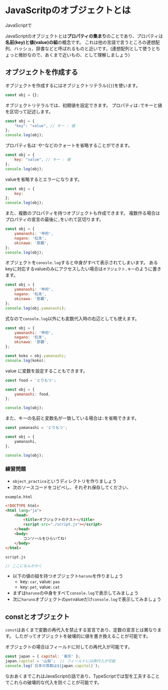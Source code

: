 # JavaScritpのオブジェクトとは

JavaScriptで

JavaScriptのオブジェクトとは**プロパティの集まり**のことであり、プロパティは**名前(key)と値(value)の組**の概念です。
これは他の言語で言うところの連想配列、ハッシュ、辞書などと呼ばれるものと近いです。(連想配列として使うとちょっと微妙なので、あくまで近いもの、として理解しましょう)

## オブジェクトを作成する

オブジェクトを作成するにはオブジェクトリテラル(`{}`)を使います。

```js
const obj = {};
```

オブジェクトリテラルでは、初期値を設定できます。
プロパティは`:`でキーと値を区切って記述します。

<!-- js-console -->
```js
const obj = {
    "key": "value", // キー : 値
};
console.log(obj);
```

プロパティ名は`'`や`"`などのクォートを省略することができます。

<!-- js-console -->
```js
const obj = {
    key: "value", // キー : 値
};
console.log(obj);
```

valueを省略するとエラーになります。

<!-- js-console -->
```js
const obj = {
    key: 
};
console.log(obj);
```

また、複数のプロパティを持つオブジェクトも作成できます。
複数作る場合はプロパティの宣言の最後に`,`をいれて区切ります。

<!-- js-console -->
```js
const obj = {
    yamanashi: '甲府',
    nagano: '松本',
    okinawa: '那覇',
};
console.log(obj);
```

オブジェクトを`conosle.log`すると中身がすべて表示されてしまいます。
あるkeyに対応するvalueのみにアクセスしたい場合は`オブジェクト.キー`のように書きます。

<!-- js-console -->
```js
const obj = {
    yamanashi: '甲府',
    nagano: '松本',
    okinawa: '那覇',
};
console.log(obj.yamanashi);
```

式なので`console.log`以外にも変数代入時の右辺としても使えます。

<!-- js-console -->
```js
const obj = {
    yamanashi: '甲府',
    nagano: '松本',
    okinawa: '那覇',
};

const koko = obj.yamanashi;
console.log(koko);
```

value に変数を設定することもできます。

<!-- js-console -->
```js
const food = 'とりもつ';

const obj = {
    yamanashi: food,
};

console.log(obj);
```

また、キーの名前と変数名が一致している場合は`:`を省略できます。

<!-- js-console -->
```js
const yamanashi = 'とりもつ';

const obj = {
    yamanashi,
};

console.log(obj);
```



### 練習問題


- `object_practice`というディレクトリを作りましょう
- 次のソースコードをコピペし、それぞれ保存してください、

`example.html`

```html
<!DOCTYPE html>
<html lang="ja">
    <head>
        <title>オブジェクトのテスト</title>
        <script src="./script.js"></script>
    </head>
    <body>
        コンソールをひらいてね!
    </body>
</html>
```

`script.js`
```javascript
// ここになんかかく
```

- 以下の値の組を持つオブジェクト`haruno`を作りましょう
    - key: `car`, value: `pao`
    - key: `pet`, value: `cat`
- まずは`haruno`の中身をすべて`console.log`で表示してみましょう
- 次に`haruno`オブジェクトの`pet`valueだけ`console.log`で表示してみましょう


## constとオブジェクト

`const`はあくまで変数の再代入を禁止する宣言であり、定数の宣言とは異なります。
したがってオブジェクトを破壊的に値を書き換えることが可能です。


オブジェクトの場合はフィールドに対しての再代入が可能です。

<!-- js-console -->
```js
const japan = { capital: '東京' };
japan.capital = '山梨';  // フィールドには再代入が可能
console.log(`日本の首都は${japan.capital}`);
```

なおあくまでこれはJavaScriptの話であり、TypeScriptでは型を工夫することでこれらの破壊的な代入を防ぐことが可能です。

